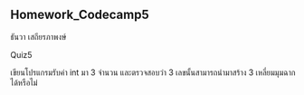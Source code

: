 ## Homework_Codecamp5
ธันวา เสถียรภาพงษ์

Quiz5

เขียนโปรแกรมรับค่า int มา 3 จำนวน และตรวจสอบว่า 3 เลขนั้นสามารถนำมาสร้าง 3 เหลี่ยมมุมฉากได้หรือไม่
